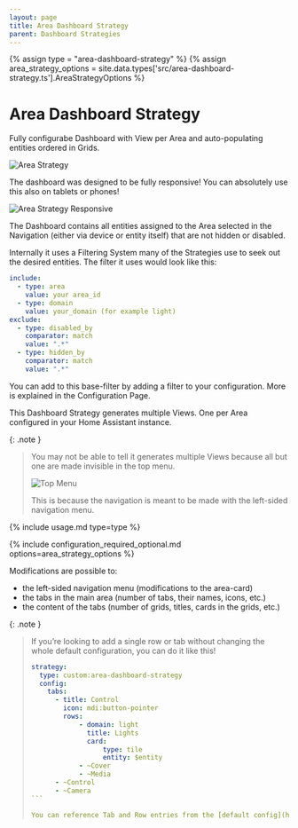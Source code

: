 ```yaml
---
layout: page
title: Area Dashboard Strategy
parent: Dashboard Strategies
---
```


{% assign type = "area-dashboard-strategy" %}
{% assign area_strategy_options = site.data.types['src/area-dashboard-strategy.ts'].AreaStrategyOptions %}

# Area Dashboard Strategy

Fully configurabe Dashboard with View per Area and auto-populating entities ordered in Grids.

 ![Area Strategy](/assets/area/area-strategy.gif "Area Strategy")
 
The dashboard was designed to be fully responsive! You can absolutely use this also on tablets or phones!

 ![Area Strategy Responsive](/assets/area/area-strategy-responsive-new.gif "Area Strategy Responsive")

The Dashboard contains all entities assigned to the Area selected in the Navigation (either via device or entity itself) that are not hidden or disabled.

Internally it uses a Filtering System many of the Strategies use to seek out the desired entities.
The filter it uses would look like this:

```yaml
include:
  - type: area
    value: your area_id
  - type: domain
    value: your_domain (for example light)
exclude:
  - type: disabled_by
    comparator: match
    value: ".*"
  - type: hidden_by
    comparator: match
    value: ".*"
```

You can add to this base-filter by adding a filter to your configuration. More is explained in the Configuration Page.

This Dashboard Strategy generates multiple Views. One per Area configured in your Home Assistant instance.

{: .note }
> You may not be able to tell it generates multiple Views because all but one are made invisible in the top menu.
>
> ![Top Menu](/assets/area/area-strategy-top-menu.png "Top Menu")
>
> This is because the navigation is meant to be made with the left-sided navigation menu.

{% include usage.md type=type %}

{% include configuration_required_optional.md options=area_strategy_options %}

Modifications are possible to:

- the left-sided navigation menu (modifications to the area-card)
- the tabs in the main area (number of tabs, their names, icons, etc.)
- the content of the tabs (number of grids, titles, cards in the grids, etc.)

{: .note }
> If you’re looking to add a single row or tab without changing the whole default configuration, you can do it like this!
>
> ````yaml
> strategy:
>   type: custom:area-dashboard-strategy
>   config:
>     tabs:
>       - title: Control
>         icon: mdi:button-pointer
>         rows:
>             - domain: light
>               title: Lights
>               card:
>                   type: tile
>                   entity: $entity
>             - ~Cover
>             - ~Media
>       - ~Control
>       - ~Camera
> ```
>
> You can reference Tab and Row entries from the [default config](https://github.com/itsteddyyo/strategy-pack/blob/main/src/config/areaDefaultConfig.yml){:target="_blank"} by just writing '~' + title of Row/Tab. With that you can easily change a single Tab/Row while just referencing the others. No need to copy everthing anymore!
